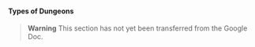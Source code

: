 #### Types of Dungeons

> **Warning**
> This section has not yet been transferred from the Google Doc.

